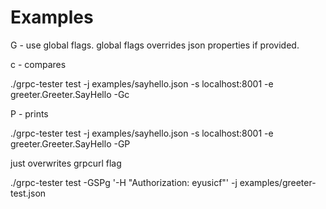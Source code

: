 # Examples

G - use global flags. global flags overrides json properties if provided.

c - compares

./grpc-tester test -j examples/sayhello.json -s localhost:8001 -e greeter.Greeter.SayHello -Gc

P - prints

./grpc-tester test -j examples/sayhello.json -s localhost:8001 -e greeter.Greeter.SayHello -GP

just overwrites grpcurl flag

./grpc-tester test -GSPg '-H "Authorization: eyusicf"' -j examples/greeter-test.json